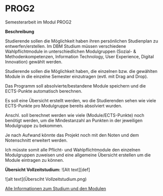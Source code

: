 # PROG2
Semesterarbeit im Modul PROG2

**Beschreibung**

Studierende sollen die Möglichkeit haben ihren persönlichen Studienplan zu entwerfen/erstellen. Im DBM Studium müssen verschiedene Wahlpflichtmodule in unterschiedlichen Modulgruppen (Sozial- & Methodenkompetenzen, Information Technology, User Experience, Digital Innovation) gewählt werden. 

Studierende sollen die Möglichkeit haben, die einzelnen bzw. die gewählten Module in die einzelne Semester einzutragen (evtl. mit Drag and Drop).

Das Programm soll absolvierte/bestandene Module speichern und die ECTS-Punkte automatisch berechnen. 

Es soll eine Übersicht erstellt werden, wo die Studierenden sehen wie viele ECTS-Punkte pro Modulgruppe bereits absolviert wurden.

Anschl. soll berechnet werden wie viele (Module/ECTS-Punkte) noch benötigt werden, um die Mindestanzahl an Punkten in der jeweiligen Modulgruppe zu bekommen.

Je nach Aufwand könnte das Projekt noch mit den Noten und dem Notenschnitt erweitert werden. 

Ich müsste somit alle Pflicht- und Wahlpflichtmodule den einzelnen Modulgruppen zuweisen und eine allgemeine Übersicht erstellen um die Module eintragen zu können. 

**Übersicht Vollzeitstudium:** 
![Alt text][def]

![alt text](Übersciht Vollzeitstudium.png)

[Alle Informationen zum Studium und den Modulen](https://www.fhgr.ch/studium/bachelorangebot/wirtschaft-und-dienstleistung/digital-business-management/)

